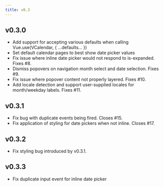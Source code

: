 ```yaml
---
title: v0.3
---
```


## v0.3.0

* Add support for accepting various defaults when calling Vue.use(VCalendar, { ...defaults... })
* Set default calendar pages to best show date picker values
* Fix issue where inline date picker would not respond to is-expanded. Fixes #8.
* Dismiss popovers on navigation month select and date selection. Fixes #9.
* Fix issue where popover content not properly layered. Fixes #10.
* Add locale detection and support user-supplied locales for month/weekday labels. Fixes #11.

## v0.3.1

* Fix bug with duplicate events being fired. Closes #15.
* Fix application of styling for date pickers when not inline. Closes #17.

## v0.3.2

* Fix styling bug introduced by v0.3.1.

## v0.3.3

* Fix duplicate input event for inline date picker